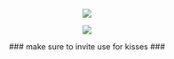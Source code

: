 <p align="center">
<a href="https://top.gg/bot/1094942437820076083">
  <img src="https://top.gg/api/widget/1094942437820076083.svg">
</a>

</div>

<p align="center">  
<img src="https://discord.c99.nl/widget/theme-4/1039974743379546194.png">
</p>

<p align="center">
### make sure to invite use for kisses ###
</a>
